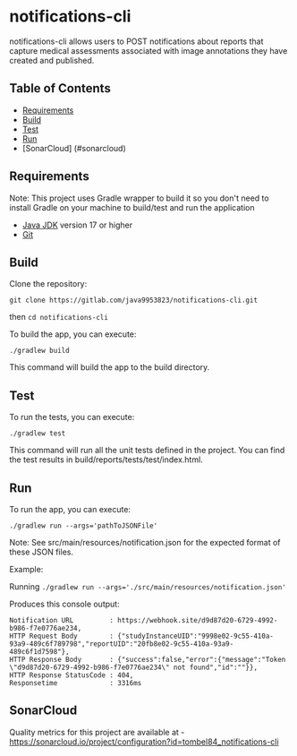 # notifications-cli
notifications-cli allows users to POST notifications about reports that capture medical assessments associated with image annotations they have created and published. 

## Table of Contents
- [Requirements](#requirements)
- [Build](#Build)
- [Test](#test)
- [Run](#run)
- [SonarCloud] (#sonarcloud)

## Requirements
Note: This project uses Gradle wrapper to build it so you don't need to install Gradle on your machine to build/test and run the application

- [Java JDK](https://www.oracle.com/java/technologies/downloads/?er=221886) version 17 or higher
- [Git](https://git-scm.com/downloads)

## Build

Clone the repository:

`git clone https://gitlab.com/java9953823/notifications-cli.git`

then `cd notifications-cli`

To build the app, you can execute:

`./gradlew build`

This command will build the app to the build directory.

## Test
To run the tests, you can execute:

`./gradlew test`

This command will run all the unit tests defined in the project. You can find the test results in build/reports/tests/test/index.html.

## Run
To run the app, you can execute:

`./gradlew run --args='pathToJSONFile'`

Note: See src/main/resources/notification.json for the expected format of these JSON files.

Example: 

Running `./gradlew run --args='./src/main/resources/notification.json'`

Produces this console output:
~~~
Notification URL         : https://webhook.site/d9d87d20-6729-4992-b986-f7e0776ae234,
HTTP Request Body        : {"studyInstanceUID":"9998e02-9c55-410a-93a9-489c6f789798","reportUID":"20fb8e02-9c55-410a-93a9-489c6f1d7598"},
HTTP Response Body       : {"success":false,"error":{"message":"Token \"d9d87d20-6729-4992-b986-f7e0776ae234\" not found","id":""}},
HTTP Response StatusCode : 404,
Responsetime             : 3316ms
~~~

## SonarCloud
Quality metrics for this project are available at - 
https://sonarcloud.io/project/configuration?id=tombel84_notifications-cli
